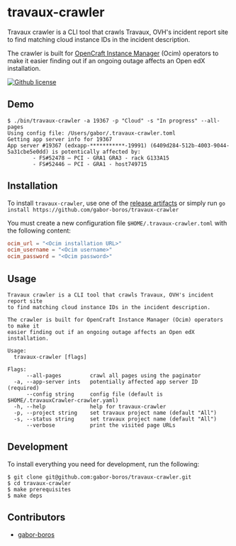 # travaux-crawler

Travaux crawler is a CLI tool that crawls Travaux, OVH's incident report site to find matching cloud instance IDs in the incident description.

The crawler is built for [OpenCraft Instance Manager](https://ocim.opencraft.com/en/latest/) (Ocim) operators to make it easier finding out if an ongoing outage affects an Open edX installation.

[![Github license](https://img.shields.io/github/license/gabor-boros/travaux-crawler)](https://github.com/gabor-boros/travaux-crawler/)

## Demo

```plaintext
$ ./bin/travaux-crawler -a 19367 -p "Cloud" -s "In progress" --all-pages
Using config file: /Users/gabor/.travaux-crawler.toml
Getting app server info for 19367
App server #19367 (edxapp-***********-19991) (6409d284-512b-4003-9044-5a31cbe5e0dd) is potentically affected by:
        - FS#52478 — PCI - GRA1 GRA3 - rack G133A15
        - FS#52446 — PCI - GRA1 - host749715
```

## Installation

To install `travaux-crawler`, use one of the [release artifacts](https://github.com/gabor-boros/travaux-crawler/releases) or simply run `go install https://github.com/gabor-boros/travaux-crawler`

You must create a new configuration file `$HOME/.travaux-crawler.toml` with the following content:

```toml
ocim_url = "<Ocim installation URL>"
ocim_username = "<Ocim username>"
ocim_password = "<Ocim password>"
```

## Usage

```plaintext
Travaux crawler is a CLI tool that crawls Travaux, OVH's incident report site
to find matching cloud instance IDs in the incident description.

The crawler is built for OpenCraft Instance Manager (Ocim) operators to make it
easier finding out if an ongoing outage affects an Open edX installation.

Usage:
  travaux-crawler [flags]

Flags:
      --all-pages         crawl all pages using the paginator
  -a, --app-server ints   potentially affected app server ID (required)
      --config string     config file (default is $HOME/.travauxCrawler-crawler.yaml)
  -h, --help              help for travaux-crawler
  -p, --project string    set travaux project name (default "All")
  -s, --status string     set travaux project name (default "All")
      --verbose           print the visited page URLs
```

## Development

To install everything you need for development, run the following:

```shell
$ git clone git@github.com:gabor-boros/travaux-crawler.git
$ cd travaux-crawler
$ make prerequisites
$ make deps
```

## Contributors

- [gabor-boros](https://github.com/gabor-boros)
